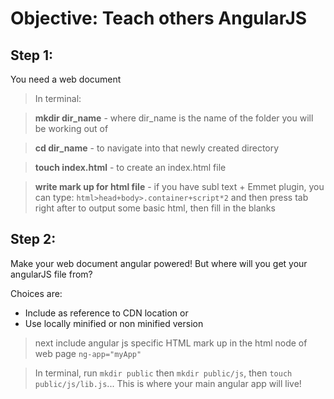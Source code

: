Objective: Teach others AngularJS
===
Step 1:
----
You need a web document

> In terminal:

> __mkdir dir_name__ - where dir_name is the name of the folder you will be working out of

> __cd dir_name__ - to navigate into that newly created directory

> __touch index.html__ - to create an index.html file

> __write mark up for html file__ - if you have subl text + Emmet plugin, you can type: ```html>head+body>.container+script*2``` and then press tab right after to output some basic html, then fill in the blanks

Step 2:
----
Make your web document angular powered! But where will you get your angularJS file from?

Choices are:
- Include as reference to CDN location or
- Use locally minified or non minified version

> next include angular js specific HTML mark up in the html node of web page ```ng-app="myApp"```

> In terminal, run ```mkdir public``` then ```mkdir public/js```, then ```touch public/js/lib.js```... This is where your main angular app will live!
